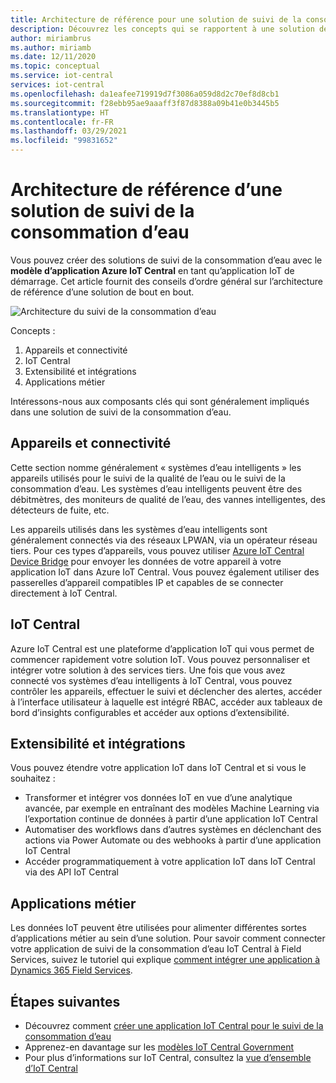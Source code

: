 ```yaml
---
title: Architecture de référence pour une solution de suivi de la consommation d’eau créée avec Azure IoT Central | Microsoft Docs
description: Découvrez les concepts qui se rapportent à une solution de suivi de la consommation d’eau conçue avec Azure IoT Central.
author: miriambrus
ms.author: miriamb
ms.date: 12/11/2020
ms.topic: conceptual
ms.service: iot-central
services: iot-central
ms.openlocfilehash: da1eafee719919d7f3086a059d8d2c70ef8d8cb1
ms.sourcegitcommit: f28ebb95ae9aaaff3f87d8388a09b41e0b3445b5
ms.translationtype: HT
ms.contentlocale: fr-FR
ms.lasthandoff: 03/29/2021
ms.locfileid: "99831652"
---
```

# <a name="water-consumption-monitoring-reference-architecture"></a>Architecture de référence d’une solution de suivi de la consommation d’eau 

Vous pouvez créer des solutions de suivi de la consommation d’eau avec le **modèle d’application Azure IoT Central** en tant qu’application IoT de démarrage. Cet article fournit des conseils d’ordre général sur l’architecture de référence d’une solution de bout en bout. 

![Architecture du suivi de la consommation d’eau](./media/concepts-waterconsumptionmonitoring-architecture/concepts-waterconsumptionmonitoring-architecture1.png)

Concepts :

1. Appareils et connectivité  
1. IoT Central 
1. Extensibilité et intégrations
1. Applications métier

Intéressons-nous aux composants clés qui sont généralement impliqués dans une solution de suivi de la consommation d’eau.

## <a name="devices-and-connectivity"></a>Appareils et connectivité 
Cette section nomme généralement « systèmes d’eau intelligents » les appareils utilisés pour le suivi de la qualité de l’eau ou le suivi de la consommation d’eau. Les systèmes d’eau intelligents peuvent être des débitmètres, des moniteurs de qualité de l’eau, des vannes intelligentes, des détecteurs de fuite, etc.

Les appareils utilisés dans les systèmes d’eau intelligents sont généralement connectés via des réseaux LPWAN, via un opérateur réseau tiers. Pour ces types d’appareils, vous pouvez utiliser [Azure IoT Central Device Bridge](../core/howto-build-iotc-device-bridge.md) pour envoyer les données de votre appareil à votre application IoT dans Azure IoT Central. Vous pouvez également utiliser des passerelles d’appareil compatibles IP et capables de se connecter directement à IoT Central.

## <a name="iot-central"></a>IoT Central 
Azure IoT Central est une plateforme d’application IoT qui vous permet de commencer rapidement votre solution IoT. Vous pouvez personnaliser et intégrer votre solution à des services tiers.
Une fois que vous avez connecté vos systèmes d’eau intelligents à IoT Central, vous pouvez contrôler les appareils, effectuer le suivi et déclencher des alertes, accéder à l’interface utilisateur à laquelle est intégré RBAC, accéder aux tableaux de bord d’insights configurables et accéder aux options d’extensibilité. 


## <a name="extensibility-and-integrations"></a>Extensibilité et intégrations
Vous pouvez étendre votre application IoT dans IoT Central et si vous le souhaitez :
* Transformer et intégrer vos données IoT en vue d’une analytique avancée, par exemple en entraînant des modèles Machine Learning via l’exportation continue de données à partir d’une application IoT Central
* Automatiser des workflows dans d’autres systèmes en déclenchant des actions via Power Automate ou des webhooks à partir d’une application IoT Central
* Accéder programmatiquement à votre application IoT dans IoT Central via des API IoT Central

## <a name="business-applications"></a>Applications métier 
Les données IoT peuvent être utilisées pour alimenter différentes sortes d’applications métier au sein d’une solution. Pour savoir comment connecter votre application de suivi de la consommation d’eau IoT Central à Field Services, suivez le tutoriel qui explique [comment intégrer une application à Dynamics 365 Field Services](./how-to-configure-connected-field-services.md). 


## <a name="next-steps"></a>Étapes suivantes
* Découvrez comment [créer une application IoT Central pour le suivi de la consommation d’eau](./tutorial-water-consumption-monitoring.md)
* Apprenez-en davantage sur les [modèles IoT Central Government](./overview-iot-central-government.md)
* Pour plus d’informations sur IoT Central, consultez la [vue d’ensemble d’IoT Central](../core/overview-iot-central.md)
